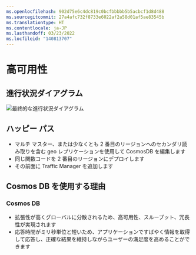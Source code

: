 ```yaml
---
ms.openlocfilehash: 902d75e6c4dc819c0bcfbbbbb5b5acbcf1d8d488
ms.sourcegitcommit: 27a4afc732f8733e6022af2a58d01af5ae83545b
ms.translationtype: HT
ms.contentlocale: ja-JP
ms.lasthandoff: 03/23/2022
ms.locfileid: "140813707"
---
```

# <a name="high-availability"></a>高可用性

## <a name="progress-diagram"></a>進行状況ダイアグラム

![最終的な進行状況ダイアグラム](https://serverlessoh.azureedge.net/public/final-progress-diagram.jpg)

## <a name="happy-path"></a>ハッピー パス

* マルチ マスター、または少なくとも 2 番目のリージョンへのセカンダリ読み取りを含む geo レプリケーションを使用して CosmosDB を編集します
* 同じ関数コードを 2 番目のリージョンにデプロイします
* その前面に Traffic Manager を追加します

## <a name="why-cosmos-db"></a>Cosmos DB を使用する理由

### <a name="cosmos-db"></a>Cosmos DB

* 拡張性が高くグローバルに分散されるため、高可用性、スループット、冗長性が実現されます
* 応答時間がミリ秒単位と短いため、アプリケーションですばやく情報を取得して応答し、正確な結果を維持しながらユーザーの満足度を高めることができます
